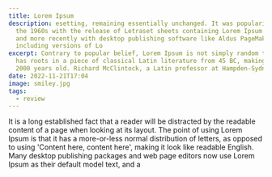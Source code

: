 ```yaml
---
title: Lorem Ipsum
description: esetting, remaining essentially unchanged. It was popularised in
  the 1960s with the release of Letraset sheets containing Lorem Ipsum passages,
  and more recently with desktop publishing software like Aldus PageMaker
  including versions of Lo
excerpt: Contrary to popular belief, Lorem Ipsum is not simply random text. It
  has roots in a piece of classical Latin literature from 45 BC, making it over
  2000 years old. Richard McClintock, a Latin professor at Hampden-Sydney C
date: 2022-11-21T17:04
image: smiley.jpg
tags:
  - review
---
```



It is a long established fact that a reader will be distracted by the readable content of a page when looking at its layout. The point of using Lorem Ipsum is that it has a more-or-less normal distribution of letters, as opposed to using 'Content here, content here', making it look like readable English. Many desktop publishing packages and web page editors now use Lorem Ipsum as their default model text, and a